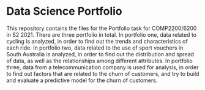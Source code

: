 # Data Science Portfolio

This repository contains the files for the Portfolio task for COMP2200/6200 in S2 2021. 
There are three portfolio in total.
In portfolio one, data related to cycling is analyzed, in order to find out the trends and characteristics of each ride.
In portfolio two, data related to the use of sport vouchers in South Australia is analyzed, in order to find out the distribution and spread of data, as well as the relationships among different attributes.
In portfolio three, data from a telecommunication company is used for analysis, in order to find out factors that are related to the churn of customers, and try to build and evaluate a predictive model for the churn of customers.


